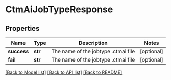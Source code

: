 # CtmAiJobTypeResponse

## Properties
Name | Type | Description | Notes
------------ | ------------- | ------------- | -------------
**success** | **str** | The name of the jobtype .ctmai file | [optional] 
**fail** | **str** | The name of the jobtype .ctmai file | [optional] 

[[Back to Model list]](../README.md#documentation-for-models) [[Back to API list]](../README.md#documentation-for-api-endpoints) [[Back to README]](../README.md)

